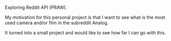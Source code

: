 Exploring Reddit API (PRAW).

My motivation for this personal project is that I want to see what is the most used camera and/or film in the subreddit Analog.

It turned into a small project and would like to see how far I can go with this.
